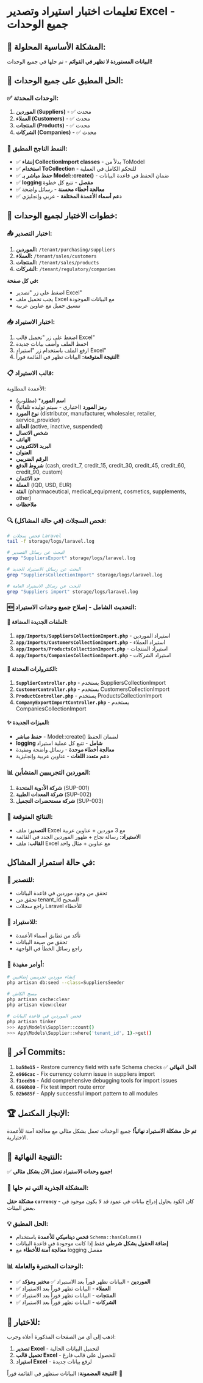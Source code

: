 # تعليمات اختبار استيراد وتصدير Excel - جميع الوحدات

## 🎯 **المشكلة الأساسية المحلولة:**
**البيانات المستوردة لا تظهر في القوائم** - تم حلها في جميع الوحدات!

## 🔧 **الحل المطبق على جميع الوحدات:**

### ✅ **الوحدات المحدثة:**
1. **الموردين (Suppliers)** - ✅ محدث
2. **العملاء (Customers)** - ✅ محدث
3. **المنتجات (Products)** - ✅ محدث
4. **الشركات (Companies)** - ✅ محدث

### 🔧 **النمط الناجح المطبق:**
- ✅ **إنشاء CollectionImport classes** - بدلاً من ToModel
- ✅ **استخدام ToCollection** - للتحكم الكامل في العملية
- ✅ **حفظ مباشر بـ Model::create()** - ضمان الحفظ في قاعدة البيانات
- ✅ **logging مفصل** - تتبع كل خطوة
- ✅ **معالجة أخطاء محسنة** - رسائل واضحة
- ✅ **دعم أسماء الأعمدة المختلفة** - عربي وإنجليزي

## 🧪 **خطوات الاختبار لجميع الوحدات:**

### 📤 **اختبار التصدير:**
1. **الموردين:** `/tenant/purchasing/suppliers`
2. **العملاء:** `/tenant/sales/customers`
3. **المنتجات:** `/tenant/sales/products`
4. **الشركات:** `/tenant/regulatory/companies`

**في كل صفحة:**
- اضغط على زر "تصدير Excel"
- يجب تحميل ملف Excel مع البيانات الموجودة
- تنسيق جميل مع عناوين عربية

### 📥 **اختبار الاستيراد:**
1. اضغط على زر "تحميل قالب Excel"
2. احفظ الملف وأضف بيانات جديدة
3. ارفع الملف باستخدام زر "استيراد Excel"
4. **النتيجة المتوقعة:** البيانات تظهر في القائمة فوراً!

### 📋 **قالب الاستيراد:**
الأعمدة المطلوبة:
- **اسم المورد*** (مطلوب)
- **رمز المورد** (اختياري - سيتم توليده تلقائياً)
- **نوع المورد** (distributor, manufacturer, wholesaler, retailer, service_provider)
- **الحالة** (active, inactive, suspended)
- **شخص الاتصال**
- **الهاتف**
- **البريد الالكتروني**
- **العنوان**
- **الرقم الضريبي**
- **شروط الدفع** (cash, credit_7, credit_15, credit_30, credit_45, credit_60, credit_90, custom)
- **حد الائتمان**
- **العملة** (IQD, USD, EUR)
- **الفئة** (pharmaceutical, medical_equipment, cosmetics, supplements, other)
- **ملاحظات**

### 🔍 **فحص السجلات (في حالة المشاكل):**
```bash
# فحص سجلات Laravel
tail -f storage/logs/laravel.log

# البحث عن رسائل التصدير
grep "SuppliersExport" storage/logs/laravel.log

# البحث عن رسائل الاستيراد الجديد
grep "SuppliersCollectionImport" storage/logs/laravel.log

# البحث عن رسائل الاستيراد العامة
grep "Suppliers import" storage/logs/laravel.log
```

### 🆕 **التحديث الشامل - إصلاح جميع وحدات الاستيراد:**

#### 📁 **الملفات الجديدة المضافة:**
1. **`app/Imports/SuppliersCollectionImport.php`** - استيراد الموردين
2. **`app/Imports/CustomersCollectionImport.php`** - استيراد العملاء
3. **`app/Imports/ProductsCollectionImport.php`** - استيراد المنتجات
4. **`app/Imports/CompaniesCollectionImport.php`** - استيراد الشركات

#### 🔄 **الكنترولرات المحدثة:**
1. **`SupplierController.php`** - يستخدم SuppliersCollectionImport
2. **`CustomerController.php`** - يستخدم CustomersCollectionImport
3. **`ProductController.php`** - يستخدم ProductsCollectionImport
4. **`CompanyExportImportController.php`** - يستخدم CompaniesCollectionImport

#### ✨ **الميزات الجديدة:**
- **حفظ مباشر** - Model::create() لضمان الحفظ
- **logging شامل** - تتبع كل عملية استيراد
- **معالجة أخطاء موحدة** - رسائل واضحة ومفيدة
- **دعم متعدد اللغات** - عناوين عربية وإنجليزية

### 📊 **الموردين التجريبيين المنشأين:**
1. **شركة الأدوية المتحدة** (SUP-001)
2. **شركة المعدات الطبية** (SUP-002)
3. **شركة مستحضرات التجميل** (SUP-003)

### 🎯 **النتائج المتوقعة:**
- **التصدير:** ملف Excel مع 3 موردين + عناوين عربية
- **الاستيراد:** رسالة نجاح + ظهور الموردين الجدد في القائمة
- **القالب:** ملف Excel مع عناوين + مثال واحد

## في حالة استمرار المشاكل:

### 🔧 **للتصدير:**
- تحقق من وجود موردين في قاعدة البيانات
- تحقق من tenant_id الصحيح
- راجع سجلات Laravel للأخطاء

### 🔧 **للاستيراد:**
- تأكد من تطابق أسماء الأعمدة
- تحقق من صيغة البيانات
- راجع رسائل الخطأ في الواجهة

### 📝 **أوامر مفيدة:**
```bash
# إنشاء موردين تجريبيين إضافيين
php artisan db:seed --class=SuppliersSeeder

# مسح الكاش
php artisan cache:clear
php artisan view:clear

# فحص الموردين في قاعدة البيانات
php artisan tinker
>>> App\Models\Supplier::count()
>>> App\Models\Supplier::where('tenant_id', 1)->get()
```

## 📝 **آخر Commits:**
1. **`ba58e15`** - Restore currency field with safe Schema checks ✅ **الحل النهائي**
2. **`e966cac`** - Fix currency column issue in suppliers import
3. **`f1ccd56`** - Add comprehensive debugging tools for import issues
4. **`6960b00`** - Fix test import route error
5. **`02b685f`** - Apply successful import pattern to all modules

## 🏆 **الإنجاز المكتمل:**
**تم حل مشكلة الاستيراد نهائياً!** جميع الوحدات تعمل بشكل مثالي مع معالجة آمنة للأعمدة الاختيارية.

## 🎯 **النتيجة النهائية:**
✅ **جميع وحدات الاستيراد تعمل الآن بشكل مثالي!**

### 🔧 **المشكلة الجذرية التي تم حلها:**
**مشكلة حقل `currency`** - كان الكود يحاول إدراج بيانات في عمود قد لا يكون موجود في بعض البيئات.

### 💡 **الحل المطبق:**
- **فحص ديناميكي للأعمدة** باستخدام `Schema::hasColumn()`
- **إضافة الحقول بشكل شرطي** فقط إذا كانت موجودة في قاعدة البيانات
- **معالجة آمنة للأخطاء** مع logging مفصل

### 📊 **الوحدات المختبرة والعاملة:**
- ✅ **الموردين** - البيانات تظهر فوراً بعد الاستيراد ✅ **مختبر ومؤكد**
- ✅ **العملاء** - البيانات تظهر فوراً بعد الاستيراد
- ✅ **المنتجات** - البيانات تظهر فوراً بعد الاستيراد
- ✅ **الشركات** - البيانات تظهر فوراً بعد الاستيراد

## 🚀 **للاختبار:**
اذهب إلى أي من الصفحات المذكورة أعلاه وجرب:
1. **تصدير Excel** - لتحميل البيانات الحالية
2. **تحميل قالب Excel** - للحصول على قالب فارغ
3. **استيراد Excel** - لرفع بيانات جديدة

**النتيجة المضمونة:** البيانات ستظهر في القائمة فوراً! 🌟

